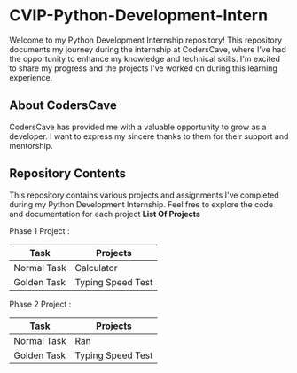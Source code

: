 # CVIP-Python-Development-Intern
Welcome to my Python Development Internship repository! This repository documents my journey during the internship at CodersCave, where I've had the opportunity to enhance my knowledge and technical skills. I'm excited to share my progress and the projects I've worked on during this learning experience.
## About CodersCave
CodersCave has provided me with a valuable opportunity to grow as a developer. I want to express my sincere thanks to them for their support and mentorship.
## Repository Contents
This repository contains various projects and assignments I've completed during my Python Development Internship. Feel free to explore the code and documentation for each project
**List Of Projects**   

Phase 1 Project : 

| Task | Projects |
| ------ | ----------- |
| Normal Task  | Calculator | 
| Golden Task | Typing Speed Test | 

Phase 2 Project : 

| Task | Projects |
| ------ | ----------- |
| Normal Task  | Ran | 
| Golden Task | Typing Speed Test | 


           

